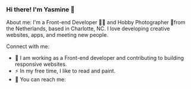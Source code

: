 ### Hi there! I'm Yasmine 👋

About me:
I'm a Front-end Developer 👩‍💻 and Hobby Photographer 📸from the Netherlands, based in Charlotte, NC. 
I love developing creative websites, apps, and meeting new people. 

Connect with me: 
- 🌻 I am working as a Front-end developer and contributing to building responsive websites.
- ⚡ In my free time, I like to read and paint. 
- 📧 You can reach me: 
<!--
**yasminesl/yasminesl** is a ✨ _special_ ✨ repository because its `README.md` (this file) appears on your GitHub profile.

Here are some ideas to get you started:

- 🔭 I’m currently working on ...
- 🌱 I’m currently learning ...
- 👯 I’m looking to collaborate on ...
- 🤔 I’m looking for help with ...
- 💬 Ask me about ...
- 📫 How to reach me: ...
- 😄 Pronouns: ...
- ⚡ Fun fact: ...
-->
